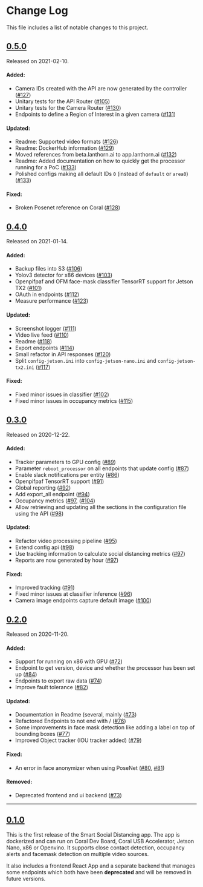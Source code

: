 # Change Log

This file includes a list of notable changes to this project.

## [0.5.0](https://github.com/neuralet/smart-social-distancing/releases/tag/0.5.0)
Released on 2021-02-10.

#### Added:

* Camera IDs created with the API are now generated by the controller ([#127](https://github.com/neuralet/smart-social-distancing/pull/127))
* Unitary tests for the API Router ([#105](https://github.com/neuralet/smart-social-distancing/pull/105))
* Unitary tests for the Camera Router ([#130](https://github.com/neuralet/smart-social-distancing/pull/130))
* Endpoints to define a Region of Interest in a given camera ([#131](https://github.com/neuralet/smart-social-distancing/pull/131))

#### Updated:

* Readme: Supported video formats ([#126](https://github.com/neuralet/smart-social-distancing/pull/126))
* Readme: DockerHub information ([#129](https://github.com/neuralet/smart-social-distancing/pull/129))
* Moved references from beta.lanthorn.ai to app.lanthorn.ai ([#132](https://github.com/neuralet/smart-social-distancing/pull/132))
* Readme: Added documentation on how to quickly get the processor running for a PoC ([#133](https://github.com/neuralet/smart-social-distancing/pull/133))
* Polished configs making all default IDs `0` (instead of `default` or `area0`) ([#133](https://github.com/neuralet/smart-social-distancing/pull/133))

#### Fixed:

* Broken Posenet reference on Coral ([#128](https://github.com/neuralet/smart-social-distancing/pull/128))

## [0.4.0](https://github.com/neuralet/smart-social-distancing/releases/tag/0.4.0)
Released on 2021-01-14.

#### Added:

* Backup files into S3 ([#106](https://github.com/neuralet/smart-social-distancing/pull/106))
* Yolov3 detector for x86 devices ([#103](https://github.com/neuralet/smart-social-distancing/pull/103))
* Openpifpaf and OFM face-mask classifier TensorRT support for Jetson TX2 ([#101](https://github.com/neuralet/smart-social-distancing/pull/101))
* OAuth in endpoints ([#112](https://github.com/neuralet/smart-social-distancing/pull/112))
* Measure performance ([#123](https://github.com/neuralet/smart-social-distancing/pull/123))

#### Updated:

* Screenshot logger ([#111](https://github.com/neuralet/smart-social-distancing/pull/111))
* Video live feed ([#110](https://github.com/neuralet/smart-social-distancing/pull/110))
* Readme ([#118](https://github.com/neuralet/smart-social-distancing/pull/118))
* Export endpoints ([#114](https://github.com/neuralet/smart-social-distancing/pull/114))
* Small refactor in API responses ([#120](https://github.com/neuralet/smart-social-distancing/pull/120))
* Split `config-jetson.ini` into  `config-jetson-nano.ini` and `config-jetson-tx2.ini` ([#117](https://github.com/neuralet/smart-social-distancing/pull/117))

#### Fixed:

* Fixed minor issues in classifier ([#102](https://github.com/neuralet/smart-social-distancing/pull/102))
* Fixed minor issues in occupancy metrics ([#115](https://github.com/neuralet/smart-social-distancing/pull/115))


## [0.3.0](https://github.com/neuralet/smart-social-distancing/releases/tag/0.3.0)
Released on 2020-12-22.

#### Added:

* Tracker parameters to GPU config ([#89](https://github.com/neuralet/smart-social-distancing/pull/89))
* Parameter `reboot_processor` on all endpoints that update config ([#87](https://github.com/neuralet/smart-social-distancing/pull/87))
* Enable slack notifications per entity ([#86](https://github.com/neuralet/smart-social-distancing/pull/86))
* Openpifpaf TensorRT support ([#91](https://github.com/neuralet/smart-social-distancing/pull/91))
* Global reporting ([#92](https://github.com/neuralet/smart-social-distancing/pull/92))
* Add export_all endpoint ([#94](https://github.com/neuralet/smart-social-distancing/pull/94))
* Occupancy metrics ([#97](https://github.com/neuralet/smart-social-distancing/pull/97), ([#104](https://github.com/neuralet/smart-social-distancing/pull/104))
* Allow retrieving and updating all the sections in the configuration file using the API ([#98](https://github.com/neuralet/smart-social-distancing/pull/98))

#### Updated:

* Refactor video processing pipeline ([#95](https://github.com/neuralet/smart-social-distancing/pull/95))
* Extend config api ([#98](https://github.com/neuralet/smart-social-distancing/pull/98))
* Use tracking information to calculate social distancing metrics ([#97](https://github.com/neuralet/smart-social-distancing/pull/97))
* Reports are now generated by hour ([#97](https://github.com/neuralet/smart-social-distancing/pull/97))

#### Fixed:

* Improved tracking ([#91](https://github.com/neuralet/smart-social-distancing/pull/91))
* Fixed minor issues at classifier inference ([#96](https://github.com/neuralet/smart-social-distancing/pull/96))
* Camera image endpoints capture default image ([#100](https://github.com/neuralet/smart-social-distancing/pull/100))


## [0.2.0](https://github.com/neuralet/smart-social-distancing/releases/tag/0.2.0)
Released on 2020-11-20.

#### Added:

* Support for running on x86 with GPU ([#72](https://github.com/neuralet/smart-social-distancing/pull/72))
* Endpoint to get version, device and whether the processor has been set up ([#84](https://github.com/neuralet/smart-social-distancing/pull/84))
* Endpoints to export raw data ([#74](https://github.com/neuralet/smart-social-distancing/pull/74))
* Improve fault tolerance ([#82](https://github.com/neuralet/smart-social-distancing/pull/82))

#### Updated:

* Documentation in Readme (several, mainly ([#73](https://github.com/neuralet/smart-social-distancing/pull/73))
* Refactored Endpoints to not end with / ([#76](https://github.com/neuralet/smart-social-distancing/pull/76))
* Some improvements in face mask detection like adding a label on top of bounding boxes ([#77](https://github.com/neuralet/smart-social-distancing/pull/77))
* Improved Object tracker (IOU tracker added) ([#79](https://github.com/neuralet/smart-social-distancing/pull/79))

#### Fixed:

* An error in face anonymizer when using PoseNet ([#80](https://github.com/neuralet/smart-social-distancing/pull/80), [#81](https://github.com/neuralet/smart-social-distancing/pull/81))

#### Removed:

* Deprecated frontend and ui backend ([#73](https://github.com/neuralet/smart-social-distancing/pull/73))

---

## [0.1.0](https://github.com/neuralet/smart-social-distancing/releases/tag/0.1.0)

This is the first release of the Smart Social Distancing app.
The app is dockerized and can run on Coral Dev Board, Coral USB Accelerator, Jetson Nano, x86 or Openvino.
It supports close contact detection, occupancy alerts and facemask detection on multiple video sources.

It also includes a frontend React App and a separate backend that manages some endpoints which both have been **deprecated** and will be removed in future versions.
